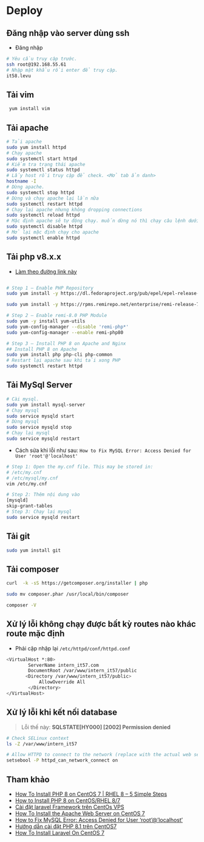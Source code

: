 # Deploy

## Đăng nhập vào server dùng ssh

- Đăng nhập
<!-- 
@Rcv! Le Vu : 192.168.55.61 root/it58.levu
@Rcv! Tran Dat : 192.168.55.62 root/it59.trandat
 -->
```sh
# Yêu cầu truy cập trước.
ssh root@192.168.55.61
# Nhập mật khẩu rồi enter để truy cập.
it58.levu
```

## Tải vim

```sh
 yum install vim
 ```

## Tải apache

```sh
# Tải apache
sudo yum install httpd
# Chạy apache
sudo systemctl start httpd
# Kiểm tra trạng thái apache
sudo systemctl status httpd
# Lấy host rồi truy cập để check. <Mở tab ẩn danh>
hostname -I
# Dừng apache.
sudo systemctl stop httpd
# Dừng và chạy apache lại lần nữa
sudo systemctl restart httpd
# Chạy lại apache nhưng không dropping connections
sudo systemctl reload httpd
# Mặc định apache sẽ tự động chạy. muốn dừng nó thì chạy câu lệnh dưới.
sudo systemctl disable httpd
# Mở lại mặc định chạy cho apache
sudo systemctl enable httpd
```

## Tải php v8.x.x

- [Làm theo đường link này](https://www.websitevidya.com/how-to-install-php-8-on-centos-7-rhel-8/)

```sh

# Step 1 – Enable PHP Repository
sudo yum install -y https://dl.fedoraproject.org/pub/epel/epel-release-latest-7.noarch.rpm

sudo yum install -y https://rpms.remirepo.net/enterprise/remi-release-7.rpm

# Step 2 – Enable remi-8.0 PHP Module
sudo yum -y install yum-utils
sudo yum-config-manager --disable 'remi-php*'
sudo yum-config-manager --enable remi-php80

# Step 3 – Install PHP 8 on Apache and Nginx
## Install PHP 8 on Apache
sudo yum install php php-cli php-common
# Restart lại apache sau khi tải xong PHP
sudo systemctl restart httpd
```

## Tải MySql Server

```sh
# Cài mysql.
sudo yum install mysql-server
# Chạy mysql
sudo service mysqld start
# Dừng mysql
sudo service mysqld stop
# Chạy lại mysql
sudo service mysqld restart
```

- Cách sửa khi lỗi như sau: `How to Fix MySQL Error: Access Denied for User 'root'@'localhost'`

```sh
# Step 1: Open the my.cnf file. This may be stored in:
# /etc/my.cnf
# /etc/mysql/my.cnf
vim /etc/my.cnf

# Step 2: Thêm nội dung vào
[mysqld]
skip-grant-tables
# Step 3: Chạy lại mysql
sudo service mysqld restart
```

## Tải git

```sh
sudo yum install git
```

## Tải composer

```sh
curl  -k -sS https://getcomposer.org/installer | php

sudo mv composer.phar /usr/local/bin/composer

composer -V

```

## Xử lý lỗi không chạy được bất kỳ routes nào khác route mặc định

- Phải cập nhập lại `/etc/httpd/conf/httpd.conf`

```sh
<VirtualHost *:80>
        ServerName intern_it57.com
        DocumentRoot /var/www/intern_it57/public
       <Directory /var/www/intern_it57/public>
            AllowOverride All
        </Directory>
</VirtualHost>
```

## Xử lý lỗi khi kết nối database

> Lỗi thế này: **SQLSTATE[HY000] [2002] Permission denied**

```sh
# Check SELinux context
ls -Z /var/www/intern_it57

# Allow HTTPD to connect to the network (replace with the actual web server user)
setsebool -P httpd_can_network_connect on
```

## Tham khảo

- [How To Install PHP 8 on CentOS 7 | RHEL 8 – 5 Simple Steps](https://www.websitevidya.com/how-to-install-php-8-on-centos-7-rhel-8/)
- [How to Install PHP 8 on CentOS/RHEL 8/7](https://www.tecmint.com/install-php-8-on-centos/)
- [Cài đặt laravel Framework trên CentOs VPS](https://viblo.asia/p/cai-dat-laravel-framework-tren-centos-vps-mrDkMMjPkzL)
- [How To Install the Apache Web Server on CentOS 7](https://www.digitalocean.com/community/tutorials/how-to-install-the-apache-web-server-on-centos-7)
- [How to Fix MySQL Error: Access Denied for User ‘root’@’localhost’](https://www.databasestar.com/access-denied-for-user-root-at-localhost/)
- [Hướng dẫn cài đặt PHP 8.1 trên CentOS7](https://huongdan.azdigi.com/huong-dan-cai-dat-php-8-1-tren-centos7/)
- [How To Install Laravel On CentOS 7](https://operavps.com/docs/install-laravel-on-centos/)
